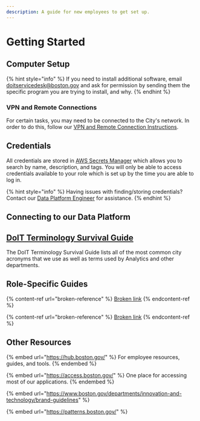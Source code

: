 ```yaml
---
description: A guide for new employees to get set up.
---
```


# Getting Started

## Computer Setup

{% hint style="info" %}
If you need to install additional software, email [doitservicedesk@boston.gov](mailto:doitservicedesk@boston.gov) and ask for permission by sending them the specific program you are trying to install, and why.
{% endhint %}

### VPN and Remote Connections

For certain tasks, you may need to be connected to the City's network. In order to do this, follow our [VPN and Remote Connection Instructions](https://docs.google.com/document/d/1PRT5CnT9ugjEDVzB43GHc0YT3HWcOobQHpMybkqdFfE/edit#).

## Credentials

All credentials are stored in [AWS Secrets Manager](https://console.aws.amazon.com/secretsmanager/home?region=us-east-1#/listSecrets) which allows you to search by name, description, and tags. You will only be able to access credentials available to your role which is set up by the time you are able to log in.

{% hint style="info" %}
Having issues with finding/storing credentials? Contact our [Data Platform Engineer](../../team/employee-directory.md#data-engineering) for assistance.
{% endhint %}

## Connecting to our Data Platform

## [DoIT Terminology Survival Guide](https://drive.google.com/file/d/0B\_9uYLGuZscpNUlHZWZoLVNUb0h2U0E2UUhMX2F4Yms2enpr/view)

The DoIT Terminology Survival Guide lists all of the most common city acronyms that we use as well as terms used by Analytics and other departments.

## Role-Specific Guides

{% content-ref url="broken-reference" %}
[Broken link](broken-reference)
{% endcontent-ref %}

{% content-ref url="broken-reference" %}
[Broken link](broken-reference)
{% endcontent-ref %}

## Other Resources

{% embed url="https://hub.boston.gov/" %}
For employee resources, guides, and tools.
{% endembed %}

{% embed url="https://access.boston.gov/" %}
One place for accessing most of our applications.
{% endembed %}

{% embed url="https://www.boston.gov/departments/innovation-and-technology/brand-guidelines" %}

{% embed url="https://patterns.boston.gov/" %}
